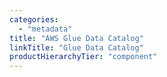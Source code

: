 ```yaml
---
categories:
  - "metadata"
title: "AWS Glue Data Catalog"
linkTitle: "Glue Data Catalog"
productHierarchyTier: "component"
---
```

